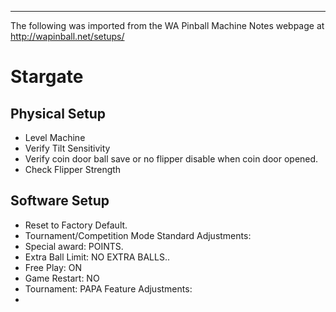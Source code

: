 ***
The following was imported from the WA Pinball Machine Notes webpage at http://wapinball.net/setups/
# Stargate
## Physical Setup
-   Level Machine
-   Verify Tilt Sensitivity
-   Verify coin door ball save or no flipper disable when coin door opened.
-   Check Flipper Strength
## Software Setup
-   Reset to Factory Default.
-   Tournament/Competition Mode
Standard Adjustments:
-   Special award: POINTS.
-   Extra Ball Limit: NO EXTRA BALLS..
-   Free Play: ON
-   Game Restart: NO
-   Tournament: PAPA
Feature Adjustments:
-   
